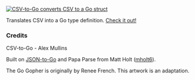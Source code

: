 [<img src="https://alexmullins.github.io/csv-to-go/resources/images/csv-to-go.png" alt="CSV-to-Go converts CSV to a Go struct"></a>](https://alexmullins.github.io/csv-to-go)

Translates CSV into a Go type definition. [Check it out!](http://alexmullins.github.io/csv-to-go)


### Credits

CSV-to-Go - Alex Mullins

Built on [JSON-to-Go](https://github.com/mholt/json-to-go) and Papa Parse from Matt Holt ([mholt6](https://twitter.com/mholt6)).

The Go Gopher is originally by Renee French. This artwork is an adaptation.
